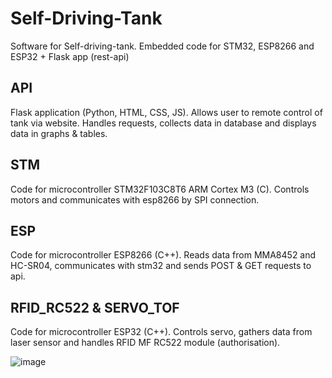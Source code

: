 # Self-Driving-Tank
Software for Self-driving-tank. Embedded code for STM32, ESP8266 and ESP32 + Flask app (rest-api)

## API

Flask application (Python, HTML, CSS, JS).
Allows user to remote control of tank via website. Handles requests, collects data in database and displays data in graphs & tables. 

## STM

Code for microcontroller STM32F103C8T6 ARM Cortex M3 (C).
Controls motors and communicates with esp8266 by SPI connection.

## ESP

Code for microcontroller ESP8266 (C++). 
Reads data from MMA8452 and HC-SR04, communicates with stm32 and sends POST & GET requests to api.

## RFID_RC522 & SERVO_TOF

Code for microcontroller ESP32 (C++).
Controls servo, gathers data from laser sensor and handles RFID MF RC522 module (authorisation).

![image](https://github.com/Michalek007/Self-Driving-Tank/assets/101892382/a7c24f63-60ce-4358-96c2-994baeed2ec9)
